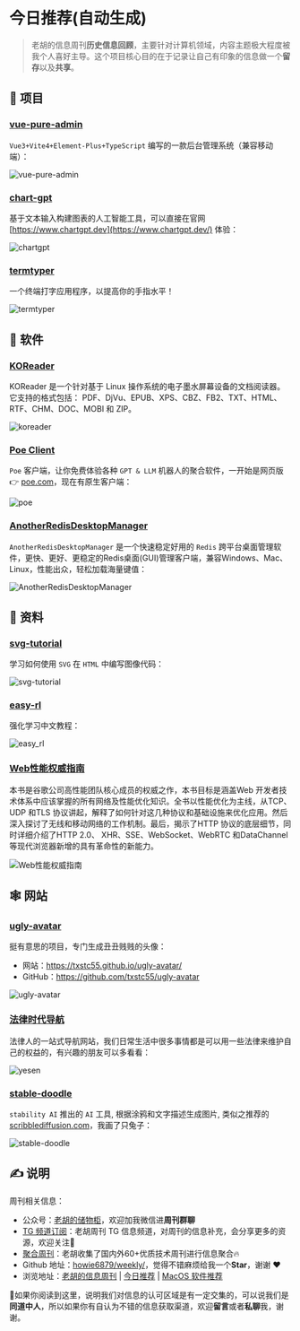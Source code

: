 # 今日推荐(自动生成)

> 老胡的信息周刊**历史信息回顾**，主要针对计算机领域，内容主题极大程度被我个人喜好主导。这个项目核心目的在于记录让自己有印象的信息做一个**留存**以及**共享**。


## 🎯 项目 

### [vue-pure-admin](https://github.com/xiaoxian521/vue-pure-admin)

`Vue3+Vite4+Element-Plus+TypeScript` 编写的一款后台管理系统（兼容移动端）：

![vue-pure-admin](https://images-1252557999.file.myqcloud.com/uPic/vue-pure-admin.jpg) 

### [chart-gpt](https://github.com/whoiskatrin/chart-gpt)

基于文本输入构建图表的人工智能工具，可以直接在官网 [https://www.chartgpt.dev](https://www.chartgpt.dev/) 体验：

![chartgpt](https://images-1252557999.file.myqcloud.com/uPic/chartgpt.jpg) 

### [termtyper](https://github.com/kraanzu/termtyper)

一个终端打字应用程序，以提高你的手指水平！

![termtyper](https://images-1252557999.file.myqcloud.com/uPic/termtyper.jpg) 

## 🤖 软件 

### [KOReader](https://github.com/koreader/koreader)

KOReader 是一个针对基于 Linux 操作系统的电子墨水屏幕设备的文档阅读器。它支持的格式包括： PDF、DjVu、EPUB、XPS、CBZ、FB2、TXT、HTML、RTF、CHM、DOC、MOBI 和 ZIP。

![koreader](https://images-1252557999.file.myqcloud.com/uPic/koreader.jpg) 

### [Poe Client](https://poe.com/download)

`Poe` 客户端，让你免费体验各种 `GPT & LLM` 机器人的聚合软件，一开始是网页版👉 [poe.com](https://poe.com/)，现在有原生客户端：

![poe](https://images-1252557999.file.myqcloud.com/uPic/poe.jpg) 

### [AnotherRedisDesktopManager](https://github.com/qishibo/AnotherRedisDesktopManager)

`AnotherRedisDesktopManager` 是一个快速稳定好用的 `Redis` 跨平台桌面管理软件，更快、更好、更稳定的Redis桌面(GUI)管理客户端，兼容Windows、Mac、Linux，性能出众，轻松加载海量键值：

![AnotherRedisDesktopManager](https://images-1252557999.file.myqcloud.com/uPic/AnotherRedisDesktopManager.png) 

## 👀 资料 

### [svg-tutorial](https://svg-tutorial.com/)

学习如何使用 `SVG` 在 `HTML` 中编写图像代码：

![svg-tutorial](https://images-1252557999.file.myqcloud.com/uPic/svg-tutorial.jpg) 

### [easy-rl](https://github.com/datawhalechina/easy-rl)

强化学习中文教程：

![easy_rl](https://images-1252557999.file.myqcloud.com/uPic/easy_rl.jpg) 

### [Web性能权威指南](https://hpbn.co/?continueFlag=14fc3d10297cd201ac62a1c9ee47b24a)

本书是谷歌公司高性能团队核心成员的权威之作，本书目标是涵盖Web 开发者技术体系中应该掌握的所有网络及性能优化知识。全书以性能优化为主线，从TCP、UDP 和TLS 协议讲起，解释了如何针对这几种协议和基础设施来优化应用。然后深入探讨了无线和移动网络的工作机制。最后，揭示了HTTP 协议的底层细节，同时详细介绍了HTTP 2.0、 XHR、SSE、WebSocket、WebRTC 和DataChannel 等现代浏览器新增的具有革命性的新能力。

![Web性能权威指南](https://images-1252557999.file.myqcloud.com/uPic/Web%E6%80%A7%E8%83%BD%E6%9D%83%E5%A8%81%E6%8C%87%E5%8D%97.jpg) 

## 🕸 网站 

### [ugly-avatar](https://txstc55.github.io/ugly-avatar/ "ugly-avatar")

挺有意思的项目，专门生成丑丑贱贱的头像：

- 网站：https://txstc55.github.io/ugly-avatar/
- GitHub：https://github.com/txstc55/ugly-avatar

![ugly-avatar](https://images-1252557999.file.myqcloud.com/uPic/Xnip2024-03-26_22-03-17.jpg) 

### [法律时代导航](https://yesen.cn/)

法律人的一站式导航网站，我们日常生活中很多事情都是可以用一些法律来维护自己的权益的，有兴趣的朋友可以多看看：

![yesen](https://images-1252557999.file.myqcloud.com/uPic/yesen.jpg) 

### [stable-doodle](https://clipdrop.co/stable-doodle)

`stability AI` 推出的 `AI` 工具, 根据涂鸦和文字描述生成图片, 类似之推荐的 [scribblediffusion.com](https://weekly.howie6879.com/2023/03-06~03-11.%E8%80%81%E8%83%A1%E7%9A%84%E5%91%A8%E5%88%8A%EF%BC%88%E7%AC%AC082%E6%9C%9F%EF%BC%89.html?h=%E7%94%BB#scribblediffusioncom)，我画了只兔子：

![stable-doodle](https://images-1252557999.file.myqcloud.com/uPic/stable-doodle.jpg) 

## ✍️ 说明

周刊相关信息：

- 公众号：[老胡的储物柜](https://images-1252557999.file.myqcloud.com/uPic/ETIbMe.jpg)，欢迎加我微信进**周刊群聊**
- [TG 频道订阅](https://t.me/howie_weekly)：老胡周刊 TG 信息频道，对周刊的信息补充，会分享更多的资源，欢迎关注👏
- [聚合周刊](https://www.fre321.com/weekly)：老胡收集了国内外60+优质技术周刊进行信息聚合🔥
- Github 地址：[howie6879/weekly/](https://github.com/howie6879/weekly/)，觉得不错麻烦给我一个**Star**，谢谢 ❤️
- 浏览地址：[老胡的信息周刊](https://weekly.howie6879.com) | [今日推荐](https://weekly.howie6879.com/recommend/index.html) | [MacOS 软件推荐](https://weekly.howie6879.com/soft/mac.html)

🙌如果你阅读到这里，说明我们对信息的认可区域是有一定交集的，可以说我们是**同道中人**，所以如果你有自认为不错的信息获取渠道，欢迎**留言**或者**私聊**我，谢谢。